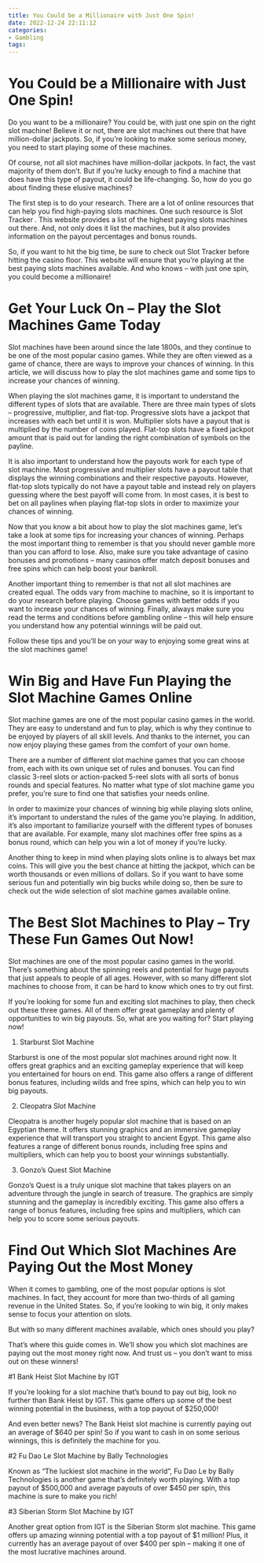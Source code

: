 ```yaml
---
title: You Could be a Millionaire with Just One Spin! 
date: 2022-12-24 22:11:12
categories:
- Gambling
tags:
---
```



#  You Could be a Millionaire with Just One Spin! 

Do you want to be a millionaire? You could be, with just one spin on the right slot machine! Believe it or not, there are slot machines out there that have million-dollar jackpots. So, if you’re looking to make some serious money, you need to start playing some of these machines.

Of course, not all slot machines have million-dollar jackpots. In fact, the vast majority of them don’t. But if you’re lucky enough to find a machine that does have this type of payout, it could be life-changing. So, how do you go about finding these elusive machines?

The first step is to do your research. There are a lot of online resources that can help you find high-paying slots machines. One such resource is Slot Tracker . This website provides a list of the highest paying slots machines out there. And, not only does it list the machines, but it also provides information on the payout percentages and bonus rounds.

So, if you want to hit the big time, be sure to check out Slot Tracker before hitting the casino floor. This website will ensure that you’re playing at the best paying slots machines available. And who knows – with just one spin, you could become a millionaire!

#  Get Your Luck On – Play the Slot Machines Game Today 
Slot machines have been around since the late 1800s, and they continue to be one of the most popular casino games. While they are often viewed as a game of chance, there are ways to improve your chances of winning. In this article, we will discuss how to play the slot machines game and some tips to increase your chances of winning.

When playing the slot machines game, it is important to understand the different types of slots that are available. There are three main types of slots – progressive, multiplier, and flat-top. Progressive slots have a jackpot that increases with each bet until it is won. Multiplier slots have a payout that is multiplied by the number of coins played. Flat-top slots have a fixed jackpot amount that is paid out for landing the right combination of symbols on the payline.

It is also important to understand how the payouts work for each type of slot machine. Most progressive and multiplier slots have a payout table that displays the winning combinations and their respective payouts. However, flat-top slots typically do not have a payout table and instead rely on players guessing where the best payoff will come from. In most cases, it is best to bet on all paylines when playing flat-top slots in order to maximize your chances of winning.

Now that you know a bit about how to play the slot machines game, let’s take a look at some tips for increasing your chances of winning. Perhaps the most important thing to remember is that you should never gamble more than you can afford to lose. Also, make sure you take advantage of casino bonuses and promotions – many casinos offer match deposit bonuses and free spins which can help boost your bankroll.

Another important thing to remember is that not all slot machines are created equal. The odds vary from machine to machine, so it is important to do your research before playing. Choose games with better odds if you want to increase your chances of winning. Finally, always make sure you read the terms and conditions before gambling online – this will help ensure you understand how any potential winnings will be paid out.

Follow these tips and you’ll be on your way to enjoying some great wins at the slot machines game!

#  Win Big and Have Fun Playing the Slot Machine Games Online 

Slot machine games are one of the most popular casino games in the world. They are easy to understand and fun to play, which is why they continue to be enjoyed by players of all skill levels. And thanks to the internet, you can now enjoy playing these games from the comfort of your own home.

There are a number of different slot machine games that you can choose from, each with its own unique set of rules and bonuses. You can find classic 3-reel slots or action-packed 5-reel slots with all sorts of bonus rounds and special features. No matter what type of slot machine game you prefer, you’re sure to find one that satisfies your needs online.

In order to maximize your chances of winning big while playing slots online, it’s important to understand the rules of the game you’re playing. In addition, it’s also important to familiarize yourself with the different types of bonuses that are available. For example, many slot machines offer free spins as a bonus round, which can help you win a lot of money if you’re lucky.

Another thing to keep in mind when playing slots online is to always bet max coins. This will give you the best chance at hitting the jackpot, which can be worth thousands or even millions of dollars. So if you want to have some serious fun and potentially win big bucks while doing so, then be sure to check out the wide selection of slot machine games available online.

#  The Best Slot Machines to Play – Try These Fun Games Out Now! 

Slot machines are one of the most popular casino games in the world. There’s something about the spinning reels and potential for huge payouts that just appeals to people of all ages. However, with so many different slot machines to choose from, it can be hard to know which ones to try out first.

If you’re looking for some fun and exciting slot machines to play, then check out these three games. All of them offer great gameplay and plenty of opportunities to win big payouts. So, what are you waiting for? Start playing now!

1. Starburst Slot Machine

Starburst is one of the most popular slot machines around right now. It offers great graphics and an exciting gameplay experience that will keep you entertained for hours on end. This game also offers a range of different bonus features, including wilds and free spins, which can help you to win big payouts.

2. Cleopatra Slot Machine

Cleopatra is another hugely popular slot machine that is based on an Egyptian theme. It offers stunning graphics and an immersive gameplay experience that will transport you straight to ancient Egypt. This game also features a range of different bonus rounds, including free spins and multipliers, which can help you to boost your winnings substantially.

3. Gonzo’s Quest Slot Machine

Gonzo’s Quest is a truly unique slot machine that takes players on an adventure through the jungle in search of treasure. The graphics are simply stunning and the gameplay is incredibly exciting. This game also offers a range of bonus features, including free spins and multipliers, which can help you to score some serious payouts.

#  Find Out Which Slot Machines Are Paying Out the Most Money

When it comes to gambling, one of the most popular options is slot machines. In fact, they account for more than two-thirds of all gaming revenue in the United States. So, if you’re looking to win big, it only makes sense to focus your attention on slots.

But with so many different machines available, which ones should you play?

That’s where this guide comes in. We’ll show you which slot machines are paying out the most money right now. And trust us – you don’t want to miss out on these winners!

#1 Bank Heist Slot Machine by IGT

If you’re looking for a slot machine that’s bound to pay out big, look no further than Bank Heist by IGT. This game offers up some of the best winning potential in the business, with a top payout of $250,000!

And even better news? The Bank Heist slot machine is currently paying out an average of $640 per spin! So if you want to cash in on some serious winnings, this is definitely the machine for you.

#2 Fu Dao Le Slot Machine by Bally Technologies

Known as “The luckiest slot machine in the world”, Fu Dao Le by Bally Technologies is another game that’s definitely worth playing. With a top payout of $500,000 and average payouts of over $450 per spin, this machine is sure to make you rich!

#3 Siberian Storm Slot Machine by IGT

Another great option from IGT is the Siberian Storm slot machine. This game offers up amazing winning potential with a top payout of $1 million! Plus, it currently has an average payout of over $400 per spin – making it one of the most lucrative machines around.
